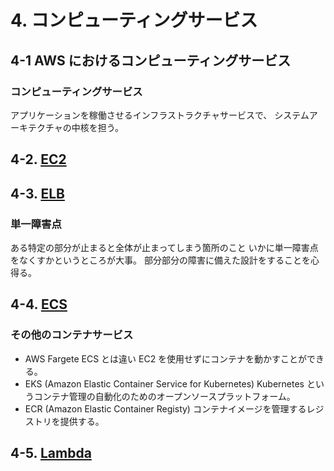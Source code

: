 # 4. コンピューティングサービス

## 4-1 AWS におけるコンピューティングサービス

### コンピューティングサービス
アプリケーションを稼働させるインフラストラクチャサービスで、
システムアーキテクチャの中核を担う。

## 4-2. [EC2](../services/EC2.md)

## 4-3. [ELB](../services/ELB.md)

### 単一障害点
ある特定の部分が止まると全体が止まってしまう箇所のこと
いかに単一障害点をなくすかというところが大事。
部分部分の障害に備えた設計をすることを心得る。

## 4-4. [ECS](../services/ECS.md)

### その他のコンテナサービス
- AWS Fargete
  ECS とは違い EC2 を使用せずにコンテナを動かすことができる。
- EKS (Amazon Elastic Container Service for Kubernetes)
  Kubernetes というコンテナ管理の自動化のためのオープンソースプラットフォーム。
- ECR (Amazon Elastic Container Registy)
  コンテナイメージを管理するレジストリを提供する。

## 4-5. [Lambda](../services/Lambda.md)

